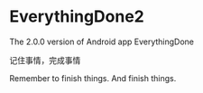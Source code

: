 # EverythingDone2
The 2.0.0 version of Android app EverythingDone

记住事情，完成事情

Remember to finish things. And finish things.
